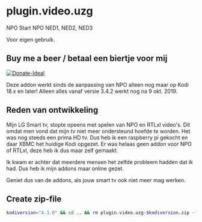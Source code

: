 plugin.video.uzg
================

NPO Start NPO NED1, NED2, NED3

Voor eigen gebruik.

Buy me a beer / betaal een biertje voor mij
------------------------------------------
[![Donate-Ideal](https://img.shields.io/badge/Donate-Ideal-green.svg)](https://www.bunq.me/opvolger)

Deze addon werkt sinds de aanpassing van NPO alleen nog maar op Kodi 18.x en later!
Alleen alles vanaf versie 3.4.2 werkt nog na 9 okt. 2019.

Reden van ontwikkeling
----------------------

Mijn LG Smart tv, stopte opeens met spelen van NPO en RTLxl video's. Dit omdat men vond dat mijn tv niet meer ondersteund hoefde te worden.
Het was nog steeds een prima HD tv. Dus heb ik een raspberry pi gekocht en daar XBMC het huidige Kodi opgezet.
Er was helaas geen addon voor NPO of RTLxl, deze heb ik dus maar zelf gemaakt.

Ik kwam er achter dat meerdere mensen het zelfde probleem hadden dat ik had. Dus heb ik mijn addons maar online gezet.

Geniet dus van de addons, als jouw smart tv ook niet meer mag werken.

Create zip-file
---------------

```bash
kodiversion="4.1.0" && cd .. && rm plugin.video.uzg-$kodiversion.zip -f &&  zip -r plugin.video.uzg-$kodiversion.zip plugin.video.uzg -x "*/\.*" -x "*.pyc" -x "*.pyo" -x plugin.video.uzg/**/__pycache__\* && cd plugin.video.uzg
```
